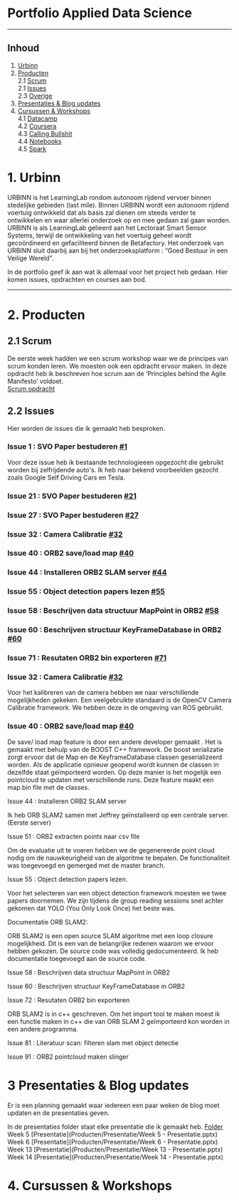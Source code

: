 # Portfolio Applied Data Science
---

## Inhoud

1. [Urbinn](#urbinn)
2. [Producten](#producten) <br>
2.1 [Scrum](#scrum) <br>
2.1 [Issues](#issues) <br>
2.3 [Overige](#overige) <br>
3. [Presentaties & Blog updates](#notulen_en_Presentaties)
4. [Cursussen & Workshops](#cursussen_en_workshops) <br>
4.1 [Datacamp](#datacamp) <br>
4.2 [Coursera](#coursera) <br>
4.3 [Calling Bullshit](#calling_bullshit) <br>
4.4 [Notebooks](#notebooks) <br>
4.5 [Spark](#spark) <br>

# 1. Urbinn

URBINN is het LearningLab rondom autonoom rijdend vervoer binnen stedelijke gebieden (last mile). Binnen URBINN wordt een autonoom rijdend voertuig ontwikkeld dat als basis zal dienen om steeds verder te ontwikkelen en waar allerlei onderzoek op en mee gedaan zal gaan worden. URBINN is als LearningLab gelieerd aan het Lectoraat Smart Sensor Systems, terwijl de ontwikkeling van het voertuig geheel wordt gecoördineerd en gefaciliteerd binnen de Betafactory. Het onderzoek van URBINN sluit daarbij aan bij het onderzoeksplatform : “Goed Bestuur in een Veilige Wereld”.

In de portfolio geef ik  aan wat ik allemaal voor het project heb gedaan. Hier komen issues, opdrachten en courses aan bod.

---

# 2. Producten <a name="producten"></a> 


## 2.1 Scrum

De eerste week hadden we een scrum workshop waar we de principes van scrum konden leren. We moesten ook een opdracht ervoor maken. In deze opdracht heb ik beschreven hoe scrum aan de ‘Principles behind the Agile Manifesto’ voldoet. <br>
[Scrum opdracht](Producten/Scrum/Scrum.md)


## 2.2 Issues

Hier worden de issues die ik gemaakt heb besproken.

### Issue 1 :  SVO Paper bestuderen [#1](https://github.com/urbinn/urbinn/issues/1) 
Voor deze issue heb ik bestaande technologieeen opgezocht die gebruikt worden bij zelfrijdende auto's. Ik heb naar bekend voorbeelden gezocht zoals Google Self Driving Cars en Tesla. 

### Issue 21 :  SVO Paper bestuderen [#21](https://github.com/urbinn/urbinn/issues/21) 

### Issue 27 :  SVO Paper bestuderen [#27](https://github.com/urbinn/urbinn/issues/27) 


### Issue 32 :  Camera Calibratie [#32](https://github.com/urbinn/urbinn/issues/32) 

### Issue 40 :  ORB2 save/load map [#40](https://github.com/urbinn/urbinn/issues/40) 

### Issue 44 :  Installeren ORB2 SLAM server [#44](https://github.com/urbinn/urbinn/issues/44)

### Issue 55 :  Object detection papers lezen [#55](https://github.com/urbinn/urbinn/issues/55)

### Issue 58 :  Beschrijven data structuur MapPoint in ORB2 [#58](https://github.com/urbinn/urbinn/issues/58)

### Issue 60 :  Beschrijven structuur KeyFrameDatabase in ORB2 [#60](https://github.com/urbinn/urbinn/issues/60)


### Issue 71 :  Resutaten ORB2 bin exporteren [#71](https://github.com/urbinn/urbinn/issues/71)


### Issue 32 :  Camera Calibratie [#32](https://github.com/urbinn/urbinn/issues/32)

Voor het kalibreren van de camera hebben we naar verschillende mogelijkheden gekeken. Een veelgebruikte standaard is de OpenCV Camera Calibratie framework. We hebben deze in de omgeving van ROS gebruikt.


### Issue 40 :  ORB2 save/load map [#40](https://github.com/urbinn/urbinn/issues/40)

De save/ load map feature is door een andere developer gemaakt . Het is gemaakt met behulp van de BOOST C++ framework. De boost serializatie zorgt ervoor dat de Map en de KeyframeDatabase classen geserializeerd worden.  Als de applicatie opnieuw geopend wordt kunnen de classen in dezelfde staat geïmporteerd worden. Op deze manier is het mogelijk een pointcloud te updaten met verschillende runs. Deze feature maakt een map.bin file met de classes.


Issue 44 :  Installeren ORB2 SLAM server

Ik heb ORB SLAM2 samen met Jeffrey geïnstalleerd op een centrale server. (Eerste server)


Issue 51 : ORB2 extracten points naar csv file

Om de evaluatie uit te voeren hebben we de gegenereerde point cloud nodig om de nauwkeurigheid van de algoritme te bepalen. De functionaliteit was toegevoegd en gemerged met de master branch.


Issue 55 : Object detection papers lezen.

Voor het selecteren van een object detection framework moesten we twee papers doornemen.
We zijn tijdens de  group reading sessions snel achter gekomen dat YOLO (You Only Look Once) het beste was.


Documentatie ORB SLAM2:

ORB SLAM2 is een open source SLAM algoritme met een loop closure mogelijkheid. Dit is een van de belangrijke redenen waarom we ervoor hebben gekozen. De source code was volledig gedocumenteerd.  Ik heb documentatie toegevoegd aan de source code.

Issue 58 :  Beschrijven data structuur MapPoint in ORB2

Issue 60 : Beschrijven structuur KeyFrameDatabase in ORB2


Issue 72 : Resutaten ORB2 bin exporteren

ORB SLAM2 is in c++ geschreven. Om het import tool te maken moest ik een functie maken in c++ die van ORB SLAM 2 geïmporteerd kon worden in een andere programma.



Issue 81 : Literatuur scan: filteren slam met object detectie

Issue 91 : ORB2 pointcloud maken slinger








# 3 Presentaties & Blog updates

Er is een planning gemaakt waar iedereen een paar weken de blog moet updaten en de presentaties geven. 

In de presentaties folder staat elke presentatie die ik gemaakt heb. [Folder](Producten/Presentatie) <br>
Week 5 [Presentatie](Producten/Presentatie/Week 5 - Presentatie.pptx)
Week 6 [Presentatie](Producten/Presentatie/Week 6 - Presentatie.pptx)
Week 13 [Presentatie](Producten/Presentatie/Week 13 - Presentatie.pptx)
Week 14 [Presentatie](Producten/Presentatie/Week 14 - Presentatie.pptx)




# 4. Cursussen & Workshops 




